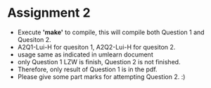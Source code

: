 # Assignment 2

* Execute **'make'** to compile, this will compile both Question 1 and Quesiton 2.
* A2Q1-Lui-H for quesiton 1, A2Q2-Lui-H for quesiton 2.
* usage same as indicated in umlearn document
* only Question 1 LZW is finish, Question 2 is not finished.
* Therefore, only result of Question 1 is in the pdf.
* Please give some part marks for attempting Question 2. :)
